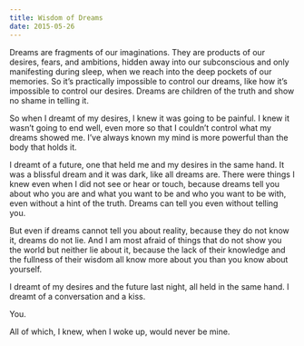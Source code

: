 ```yaml
---
title: Wisdom of Dreams
date: 2015-05-26
---
```


Dreams are fragments of our imaginations. They are products of our desires, fears, and ambitions, hidden away into our subconscious and only manifesting during sleep, when we reach into the deep pockets of our memories. So it’s practically impossible to control our dreams, like how it’s impossible to control our desires. Dreams are children of the truth and show no shame in telling it.

So when I dreamt of my desires, I knew it was going to be painful. I knew it wasn’t going to end well, even more so that I couldn’t control what my dreams showed me. I’ve always known my mind is more powerful than the body that holds it.

<!--excerpt-->

I dreamt of a future, one that held me and my desires in the same hand. It was a blissful dream and it was dark, like all dreams are. There were things I knew even when I did not see or hear or touch, because dreams tell you about who you are and what you want to be and who you want to be with, even without a hint of the truth. Dreams can tell you even without telling you.

But even if dreams cannot tell you about reality, because they do not know it, dreams do not lie. And I am most afraid of things that do not show you the world but neither lie about it, because the lack of their knowledge and the fullness of their wisdom all know more about you than you know about yourself.

I dreamt of my desires and the future last night, all held in the same hand. I dreamt of a conversation and a kiss.

You.

All of which, I knew, when I woke up, would never be mine.
